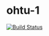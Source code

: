 # ohtu-1

[![Build Status](https://travis-ci.org/HeikkiR/ohtu-1.svg?branch=master)](https://travis-ci.org/HeikkiR/ohtu-1)
